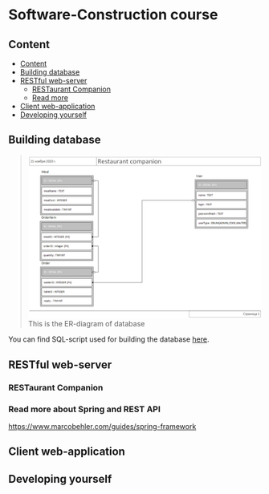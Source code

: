 # Software-Construction course

## Content
- [Content](#content)
- [Building database](#building-database)
- [RESTful web-server](#restful-web-server)
    - [RESTaurant Companion](#restaurant-companion)
    - [Read more](#read-more-about-spring-and-rest-api)
- [Client web-application](#client-web-application)
- [Developing yourself](#developing-yourself)
## Building database

><img src="img/Restaurant.png" alt="scheme">
>This is the ER-diagram of database

You can find SQL-script used for building the database [here](src/main/resources/schema.sql).

## RESTful web-server

### RESTaurant Companion


### Read more about Spring and REST API
https://www.marcobehler.com/guides/spring-framework

## Client web-application

## Developing yourself
